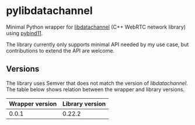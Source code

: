 # pylibdatachannel
Minimal Python wrapper for [libdatachannel](https://github.com/paullouisageneau/libdatachannel) (C++ WebRTC network library) using [pybind11](https://pybind11.readthedocs.io).

The library currently only supports minimal API needed by my use case, but contributions to extend the API are welcome.

## Versions
The library uses Semver that does not match the version of *libdatachannel*. The table below shows relation between the wrapper and library versions.

| Wrapper version   | Library version   |
| ----------------- | ----------------- |
| 0.0.1             | 0.22.2            |


